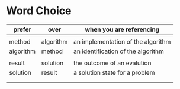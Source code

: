 # Word Choice

prefer | over      | when you are referencing
-------|-----------|------------------------------------------
| |
method | algorithm | an implementation of the algorithm
algorithm | method | an identification of the algorithm
||
result | solution | the outcome of an evalution
solution | result | a solution state for a problem
| |
| |
